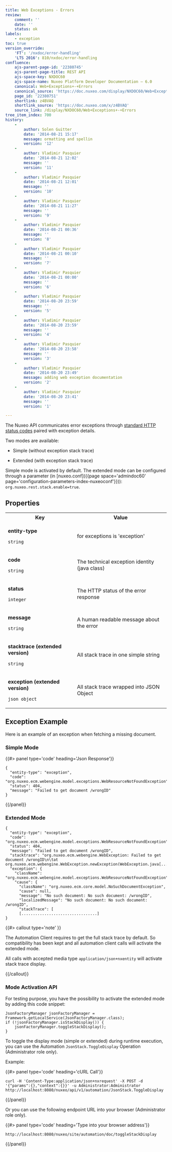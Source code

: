 ```yaml
---
title: Web Exceptions - Errors
review:
    comment: ''
    date: ''
    status: ok
labels:
    - exception
toc: true
version_override:
    'FT': '/nxdoc/error-handling'
    'LTS 2016': 810/nxdoc/error-handling
confluence:
    ajs-parent-page-id: '22380745'
    ajs-parent-page-title: REST API
    ajs-space-key: NXDOC60
    ajs-space-name: Nuxeo Platform Developer Documentation — 6.0
    canonical: Web+Exceptions+-+Errors
    canonical_source: 'https://doc.nuxeo.com/display/NXDOC60/Web+Exceptions+-+Errors'
    page_id: '22380751'
    shortlink: z4BVAQ
    shortlink_source: 'https://doc.nuxeo.com/x/z4BVAQ'
    source_link: /display/NXDOC60/Web+Exceptions+-+Errors
tree_item_index: 700
history:
    -
        author: Solen Guitter
        date: '2014-08-21 15:17'
        message: ormatting and spellin
        version: '12'
    -
        author: Vladimir Pasquier
        date: '2014-08-21 12:02'
        message: ''
        version: '11'
    -
        author: Vladimir Pasquier
        date: '2014-08-21 12:01'
        message: ''
        version: '10'
    -
        author: Vladimir Pasquier
        date: '2014-08-21 11:27'
        message: ''
        version: '9'
    -
        author: Vladimir Pasquier
        date: '2014-08-21 00:36'
        message: ''
        version: '8'
    -
        author: Vladimir Pasquier
        date: '2014-08-21 00:10'
        message: ''
        version: '7'
    -
        author: Vladimir Pasquier
        date: '2014-08-21 00:00'
        message: ''
        version: '6'
    -
        author: Vladimir Pasquier
        date: '2014-08-20 23:59'
        message: ''
        version: '5'
    -
        author: Vladimir Pasquier
        date: '2014-08-20 23:59'
        message: ''
        version: '4'
    -
        author: Vladimir Pasquier
        date: '2014-08-20 23:58'
        message: ''
        version: '3'
    -
        author: Vladimir Pasquier
        date: '2014-08-20 23:49'
        message: adding web exception documentation
        version: '2'
    -
        author: Vladimir Pasquier
        date: '2014-08-20 23:41'
        message: ''
        version: '1'

---
```


The Nuxeo API communicates error exceptions through [standard HTTP status codes](http://www.w3.org/Protocols/rfc2616/rfc2616-sec10.html) paired with exception details.

Two modes are available:

*   Simple (without exception stack trace)

*   Extended (with exception stack trace)

Simple mode is activated by default. The extended mode can be configured through a parameter (in [nuxeo.conf]({{page space='admindoc60' page='configuration-parameters-index-nuxeoconf'}})): `org.nuxeo.rest.stack.enable=true`.

## Properties

<div class="table-scroll"><table class="hover"><tbody><tr><th colspan="1">Key</th><th colspan="1">Value</th></tr><tr><td colspan="1">

**entity-type**

`string`

</td><td colspan="1">for exceptions is 'exception'</td></tr><tr><td colspan="1">

**code**

`string`

</td><td colspan="1">The technical exception identity (java class)</td></tr><tr><td colspan="1">

**status**

`integer`

</td><td colspan="1">The HTTP status of the error response</td></tr><tr><td colspan="1">

**message**

`string`

</td><td colspan="1">A human readable message about the error</td></tr><tr><td colspan="1">

**stacktrace (extended version)**

`string`

</td><td colspan="1">All stack trace in one simple string</td></tr><tr><td colspan="1">

**exception (extended version)**

`json object`

</td><td colspan="1">All stack trace wrapped into JSON Object</td></tr></tbody></table></div>

## Exception Example

Here is an example of an exception when fetching a missing document.

### Simple Mode

{{#> panel type='code' heading='Json Response'}}

```
{
  "entity-type": "exception",
  "code": "org.nuxeo.ecm.webengine.model.exceptions.WebResourceNotFoundException",
  "status": 404,
  "message": "Failed to get document /wrongID"
}
```

{{/panel}}

### Extended Mode

```
{
  "entity-type": "exception",
  "code": "org.nuxeo.ecm.webengine.model.exceptions.WebResourceNotFoundException",
  "status": 404,
  "message": "Failed to get document /wrongID",
  "stacktrace": "org.nuxeo.ecm.webengine.WebException: Failed to get document /wrongID\n\tat org.nuxeo.ecm.webengine.WebException.newException(WebException.java[.........]
  "exception": {
    "className": "org.nuxeo.ecm.webengine.model.exceptions.WebResourceNotFoundException",
    "cause": {
      "className": "org.nuxeo.ecm.core.model.NoSuchDocumentException",
      "cause": null,
      "message": "No such document: No such document: /wrongID",
      "localizedMessage": "No such document: No such document: /wrongID",
      "stackTrace": [
      [.................................]
}
```

{{#> callout type='note' }}

The Automation Client requires to get the full stack trace by default. So compatibility has been kept and all automation client calls will activate the extended mode.

All calls with accepted media type `application/json+nxentity` will activate stack trace display.

{{/callout}}

### Mode Activation API

For testing purpose, you have the possibility to activate the extended mode by adding this code snippet:

```
JsonFactoryManager jsonFactoryManager = Framework.getLocalService(JsonFactoryManager.class);
if (!jsonFactoryManager.isStackDisplay()) {
    jsonFactoryManager.toggleStackDisplay();
}
```

To toggle the display mode (simple or extended) during runtime execution, you can use the Automation `JsonStack.ToggleDisplay` Operation (Administrator role only).

Example:

{{#> panel type='code' heading='cURL Call'}}

```
curl -H 'Content-Type:application/json+nxrequest' -X POST -d '{"params":{},"context":{}}' -u Administrator:Administrator http://localhost:8080/nuxeo/api/v1/automation/JsonStack.ToggleDisplay
```

{{/panel}}

Or you can use the following endpoint URL into your browser (Administrator role only).

{{#> panel type='code' heading='Type into your browser address'}}

```
http://localhost:8080/nuxeo/site/automation/doc/toggleStackDisplay
```

{{/panel}}
